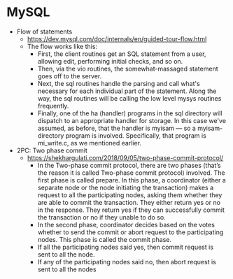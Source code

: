 # MySQL

- Flow of statements
    - https://dev.mysql.com/doc/internals/en/guided-tour-flow.html
    - The flow works like this:
        - First, the client routines get an SQL statement from a user, allowing edit, performing initial checks, and so on.
        - Then, via the vio routines, the somewhat-massaged statement goes off to the server.
        - Next, the sql routines handle the parsing and call what's necessary for each individual part of the statement. Along the way, the sql routines will be calling the low level mysys routines frequently.
        - Finally, one of the ha (handler) programs in the sql directory will dispatch to an appropriate handler for storage. In this case we've assumed, as before, that the handler is myisam — so a myisam-directory program is involved. Specifically, that program is mi_write.c, as we mentioned earlier.
- 2PC: Two phase commit
    + https://shekhargulati.com/2018/09/05/two-phase-commit-protocol/
        * In the Two-phase commit protocol, there are two phases (that’s the reason it is called Two-phase commit protocol) involved. The first phase is called prepare. In this phase, a coordinator (either a separate node or the node initiating the transaction) makes a request to all the participating nodes, asking them whether they are able to commit the transaction. They either return yes or no in the response. They return yes if they can successfully commit the transaction or no if they unable to do so.
        * In the second phase, coordinator decides based on the votes whether to send the commit or abort request to the participating nodes. This phase is called the commit phase.
        * If all the participating nodes said yes, then commit request is sent to all the node.
        * If any of the participating nodes said no, then abort request is sent to all the nodes

